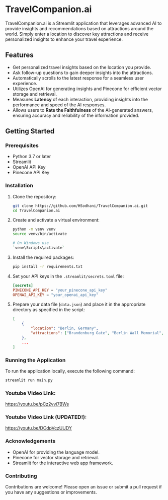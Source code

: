 # TravelCompanion.ai

TravelCompanion.ai is a Streamlit application that leverages advanced AI to provide insights and recommendations based on attractions around the world. Simply enter a location to discover key attractions and receive personalized insights to enhance your travel experience.

## Features

- Get personalized travel insights based on the location you provide.
- Ask follow-up questions to gain deeper insights into the attractions.
- Automatically scrolls to the latest response for a seamless user experience.
- Utilizes OpenAI for generating insights and Pinecone for efficient vector storage and retrieval.
- Measures **Latency** of each interaction, providing insights into the performance and speed of the AI responses.
- Allows users to **Rate the Faithfulness** of the AI-generated answers, ensuring accuracy and reliability of the information provided.

## Getting Started

### Prerequisites

- Python 3.7 or later
- Streamlit
- OpenAI API Key
- Pinecone API Key

### Installation

1. Clone the repository:
    ```bash
    git clone https://github.com/HSodhani/TravelCompanion.ai.git
    cd TravelCompanion.ai
    ```

2. Create and activate a virtual environment:
    ```bash
    python -m venv venv
    source venv/bin/activate  
    
    # On Windows use 
    `venv\Scripts\activate`
    ```

3. Install the required packages:
    ```bash
    pip install -r requirements.txt
    ```

4. Set your API keys in the `.streamlit/secrets.toml` file:
    ```toml
    [secrets]
    PINECONE_API_KEY = "your_pinecone_api_key"
    OPENAI_API_KEY = "your_openai_api_key"
    ```

5. Prepare your data file (`data.json`) and place it in the appropriate directory as specified in the script:
    ```json
    [
        {
            "location": "Berlin, Germany",
            "attractions": ["Brandenburg Gate", "Berlin Wall Memorial", ...]
        },
        ...
    ]
    ```

### Running the Application

To run the application locally, execute the following command:
```bash
streamlit run main.py
```

### Youtube Video Link:
https://youtu.be/pCz2vvi7BWs

### Youtube Video Link (UPDATED!):
https://youtu.be/DCdpVczUUDY

### Acknowledgements
- OpenAI for providing the language model.
- Pinecone for vector storage and retrieval.
- Streamlit for the interactive web app framework.

### Contributing
Contributions are welcome! Please open an issue or submit a pull request if you have any suggestions or improvements.
